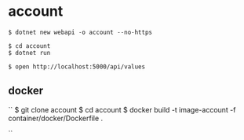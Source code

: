 # account


```
$ dotnet new webapi -o account --no-https
```

```
$ cd account 
$ dotnet run 
```

```
$ open http://localhost:5000/api/values
```

## docker 

``
$ git clone account
$ cd account
$ docker build -t image-account -f container/docker/Dockerfile .

``
